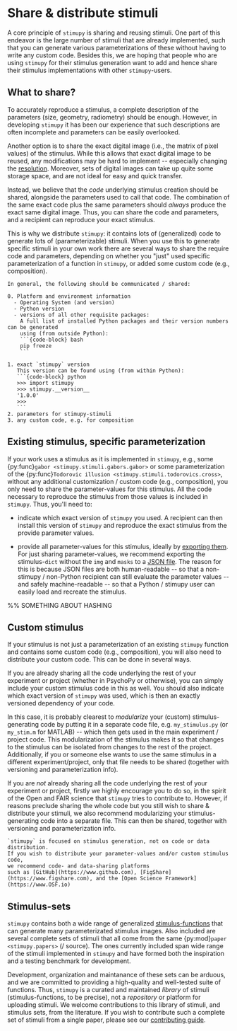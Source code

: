 # Share & distribute stimuli
A core principle of `stimupy` is sharing and reusing stimuli.
One part of this endeavor is the large number of stimuli that are already implemented,
such that you can generate various parameterizations of these
without having to write any custom code.
Besides this, we are hoping that people who are using `stimupy` for their stimulus generation want to add and hence share their stimulus implementations with other `stimupy`-users.

## What to share?
To accurately reproduce a stimulus,
a complete description of the parameters (size, geometry, radiometry)
should be enough.
However, in developing `stimupy` it has been our experience that
such descriptions are often incomplete and parameters can be easily overlooked.

Another option is to share the exact digital image (i.e., the matrix of pixel values)
of the stimulus.
While this allows that exact digital image to be reused,
any modifications may be hard to implement --
especially changing the [resolution](../topic_guides/resolution.md).
Moreover, sets of digital images can take up quite some storage space,
and are not ideal for easy and quick transfer.

Instead, we believe that the _code_ underlying stimulus creation should be shared,
alongside the parameters used to call that code.
The combination of the same exact code plus the same parameters should *always*
produce the exact same digital image.
Thus, you can share the code and parameters,
and a recipient can reproduce your exact stimulus.

This is why we distribute `stimupy`:
it contains lots of (generalized) code to generate lots of (parameterizable) stimuli.
When you use this to generate specific stimuli in your own work
there are several ways to share the require code and parameters,
depending on whether you "just" used specific parameterization of a function in `stimupy`,
or added some custom code (e.g., composition).

````{important}
In general, the following should be communicated / shared:

0. Platform and environment information
  - Operating System (and version)
  - Python version
  - versions of all other requisite packages:
    A full list of installed Python packages and their version numbers can be generated
    using (from outside Python):
    ```{code-block} bash
    pip freeze
    ```

1. exact `stimupy` version
   This version can be found using (from within Python):
   ```{code-block} python
   >>> import stimupy
   >>> stimupy.__version__
   '1.0.0'
   >>>
   ```
2. parameters for stimupy-stimuli
3. any custom code, e.g. for composition
````

## Existing stimulus, specific parameterization

If your work uses a stimulus as it is implemented in `stimupy`,
e.g., some {py:func}`gabor <stimupy.stimuli.gabors.gabor>`
or some parameterization of the {py:func}`Todorovic illusion <stimupy.stimuli.todorovics.cross>`,
without any additional customization / custom code (e.g., composition),
you only need to share the parameter-values for this stimulus.
All the code necessary to reproduce the stimulus from those values
is included in `stimupy`.
Thus, you'll need to:

- indicate which exact version of `stimupy` you used.
  A recipient can then install this version of `stimupy`
  and reproduce the exact stimulus from the provide parameter values.

- provide all parameter-values for this stimulus, ideally by [exporting them](export.md).
  For just sharing parameter-values, we recommend exporting the stimulus-`dict`
  without the `img` and `masks` to a [JSON file](./export.md).
  The reason for this is because JSON files are both human-readable -- so that a non-stimupy / non-Python
  recipient can still evaluate the parameter values -- and safely machine-readable
  -- so that a Python / stimupy user can easily load and recreate the stimulus.

%% SOMETHING ABOUT HASHING

## Custom stimulus
If your stimulus is not just a parameterization of an existing `stimupy` function
and contains some custom code (e.g., composition),
you will also need to distribute your custom code.
This can be done in several ways.

If you are already sharing all the code
underlying the rest of your experiment or project (whether in PsychoPy or otherwise),
you can simply include your custom stimulus code in this as well.
You should also indicate which exact version of `stimupy` was used,
which is then an exactly versioned dependency of your code.

In this case, it is probably clearest to _modularize_
your (custom) stimulus-generating code by putting it in a separate code file,
e.g. `my_stimulus.py` (or `my_stim.m` for MATLAB)
-- which then gets used in the main experiment / project code.
This modularization of the stimulus makes it so that changes to the stimulus
can be isolated from changes to the rest of the project.
Additionally, if you or someone else wants to use the same stimulus
in a different experiment/project,
only that file needs to be shared (together with versioning and parameterization info).

If you are _not_ already sharing all the code
underlying the rest of your experiment or project,
firstly we highly encourage you to do so, in the spirit of the Open and FAIR science
that `stimupy` tries to contribute to.
However, if reasons preclude sharing the whole code
but you still wish to share & distribute your stimuli,
we also recommend modularizing your stimulus-generating code into a separate file.
This can then be shared, together with versioning and parameterization info.

```{important}
`stimupy` is focused on stimulus generation, not on code or data distribution.
If you wish to distribute your parameter-values and/or custom stimulus code,
we recommend code- and data-sharing platforms
such as [GitHub](https://www.github.com), [FigShare](https://www.figshare.com), and the [Open Science Framework](https://www.OSF.io)
```


## Stimulus-sets
`stimupy` contains both a wide range of generalized [stimulus-functions](stimupy.stimuli)
that can generate many parameterizated stimulus images.
Also included are several complete sets of stimuli
that all come from the same {py:mod}`paper <stimupy.papers>` (/ source).
The ones currently included span wide range of the stimuli implemented in `stimupy`
and have formed both the inspiration and a testing benchmark for development.

Development, organization and maintanance of these sets can be arduous,
and we are committed to providing a high-quality and well-tested suite of functions.
Thus, `stimupy` is a curated and maintained _library_ of stimuli
(stimulus-functions, to be precise),
not a _repository_ or platform for uploading stimuli.
We welcome contributions to this library of stimuli,
and stimulus sets, from the literature.
If you wish to contribute such a complete set of stimuli from a single paper,
please see our [contributing guide](../contributing/contribute.md).


